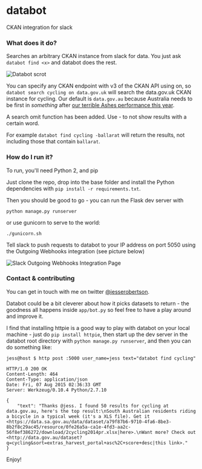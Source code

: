 # databot

CKAN integration for slack

### What does it do?

Searches an arbitrary CKAN instance from slack for data. You just ask `databot find <x>` and databot does the rest.

![Databot scrot](https://raw.githubusercontent.com/jesserobertson/databot/master/databotscrot.png "Databot scrot")

You can specify any CKAN endpoint with v3 of the CKAN API using on, so `databot search cycling on data.gov.uk` will search the data.gov.uk CKAN instance for cycling. Our default is `data.gov.au` because Australia needs to be first in *something* after [our terrible Ashes performance this year](http://www.abc.net.au/news/2015-08-07/michael-clarke-rues-one-of-his-toughest-days/6679346?section=sport).

A search omit function has been added. Use - to not show results with a certain word. 

For example ```databot find cycling -ballarat``` will return the results, not including those that contain ```ballarat```.

### How do I run it?

To run, you'll need Python 2, and pip

Just clone the repo, drop into the base folder and install the Python dependencies with `pip install -r requirements.txt`.

Then you should be good to go - you can run the Flask dev server with

`python manage.py runserver` 

or use gunicorn to serve to the world:

`./gunicorn.sh`

Tell slack to push requests to databot to your IP address on port 5050 using the Outgoing Webhooks integration (see picture below)

![Slack Outgoing Webhooks Integration Page](https://raw.githubusercontent.com/jesserobertson/databot/master/slack-webhook.png "Slack Outgoing Webhooks Integration Page")

### Contact & contributing

You can get in touch with me on twitter [@jesserobertson](https://twitter.com/jesserobertson). 

Databot could be a bit cleverer about how it picks datasets to return - the goodness all happens inside `app/bot.py` so feel free to have a play around and improve it. 

I find that installing httpie is a good way to play with databot on your local machine - just do `pip install httpie`, then start up the dev server in the databot root directory with `python manage.py runserver`, and then you can do something like:

```
jess@host $ http post :5000 user_name=jess text="databot find cycling"
 
HTTP/1.0 200 OK
Content-Length: 464
Content-Type: application/json
Date: Fri, 07 Aug 2015 02:36:33 GMT
Server: Werkzeug/0.10.4 Python/2.7.10

{
    "text": "Thanks @jess. I found 50 results for cycling at data.gov.au, here's the top result:\nSouth Australian residents riding a bicycle in a typical week (it's a XLS file). Get it <https://data.sa.gov.au/data/dataset/a79f87b6-9710-4fa6-8be3-8b2f8c29ac45/resource/0fe26a5a-ca1e-4fd3-aa2c-56f8ef386272/download/2cycling2014pr.xlsx|here>.\nWant more? Check out <http://data.gov.au/dataset?q=cycling&sort=extras_harvest_portal+asc%2C+score+desc|this link>."
}
```

Enjoy!
